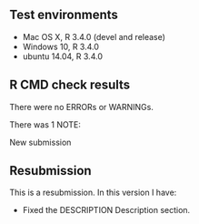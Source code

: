 ## Test environments
* Mac OS X, R 3.4.0 (devel and release)
* Windows 10, R 3.4.0
* ubuntu 14.04, R 3.4.0 

## R CMD check results
There were no ERRORs or WARNINGs.

There was 1 NOTE:

New submission

## Resubmission
This is a resubmission. In this version I have:

* Fixed the DESCRIPTION Description section.
